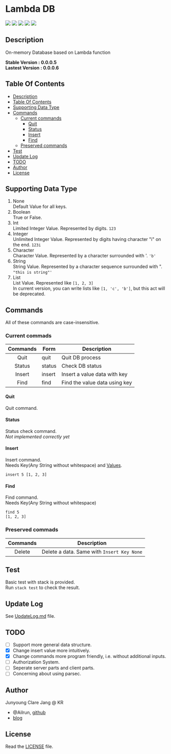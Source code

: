 # Lambda DB #

[![](https://img.shields.io/badge/Haskell-lts--5.18-lightgrey.svg?style=plastic)](https://www.haskell.org/downloads)
[![](https://img.shields.io/badge/stack->1.1-blue.svg?style=plastic)](http://docs.haskellstack.org/en/stable/README/)
[![](https://img.shields.io/badge/version-0.0.0.5-green.svg?style=plastic)](http://github.com/ailrun/LambdaDB)
[![](https://img.shields.io/badge/status-alpha-orange.svg?style=plastic)](http://github.com/ailrun/LambdaDB)
[![](https://img.shields.io/badge/build-passing-brightgreen.svg?style=plastic)](http://github.com/ailrun/LambdaDB)

## Description ##

On-memory Database based on Lambda function

<b> Stable Version : 0.0.0.5 </b>  
<b> Lastest Version : 0.0.0.6 </b>

## Table Of Contents ##

* [Description](#description)
* [Table Of Contents](#table-of-contents)
* [Supporting Data Type](#supporting-data-type)
* [Commands](#commands)
  * [Current commands](#current-commands)
	* [Quit](#quit)
	* [Status](#status)
	* [Insert](#insert)
	* [Find](#find)
  * [Preserved commands](#preserved-commands)
* [Test](#test)
* [Update Log](#update-log)
* [TODO](#todo)
* [Author](#author)
* [License](#license)

## Supporting Data Type ##

1. None  
   Default Value for all keys.
2. Boolean  
   True or False.
3. Int  
   Limited Integer Value. Represented by digits. `123`
4. Integer  
   Unlimited Integer Value. Represented by digits having character "i" on the end. `123i`
5. Character  
   Character Value. Represented by a character surrounded with '. `'b'`
6. String  
   String Value. Represented by a character sequence surrounded with ". `"this is string"'`
7. List  
   List Value. Represented like `[1, 2, 3]`  
   In current version, you can write lists like `[1, 'c', 'b']`, but this act will be deprecated.

## Commands ##

All of these commands are case-insensitive.

### Current commads ###
 Commands | Form | Description
:--------:|------|-------------
 Quit   | quit | Quit DB process
 Status | status | Check DB status
 Insert | insert <key> <value> | Insert a value data with key
 Find   | find <key> | Find the value data using key

#### Quit ####

Quit command.
   
#### Status ####
   
Status check command.  
*Not implemented correctly yet*

#### Insert ####
   
Insert command.  
Needs Key(Any String without whitespace) and [Values](#supporting-data-type).

```
insert 5 [1, 2, 3]
```

#### Find ####

Find command.  
Needs Key(Any String without whitespace)

```
find 5
[1, 2, 3]
```

### Preserved commads ###
 Commands | Description
:--------:|-------------
 Delete | Delete a data. Same with `Insert Key None`

## Test ##
Basic test with stack is provided.  
Run `stack test` to check the result.

## Update Log ##
See [UpdateLog.md](UpdateLog.md) file.

## TODO ##

- [ ] Support more general data structure.
- [x] Change insert value more intuitively.
- [x] Change commands more program friendly, i.e. without additional inputs.
- [ ] Authorization System.
- [ ] Seperate server parts and client parts.
- [ ] Concerning about using parsec.

## Author ##
Junyoung Clare Jang @ KR
* @Ailrun, [github](https://github.com/ailrun)
* [blog](https://ailrun.github.io)

## License ##
Read the [LICENSE](LICENSE) file.
